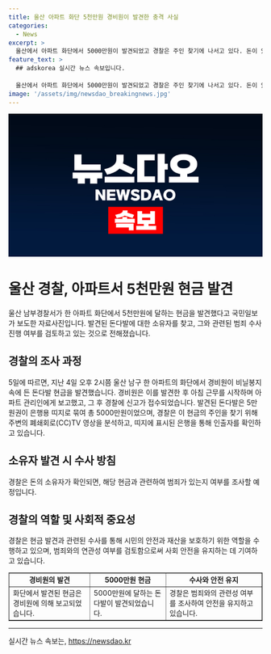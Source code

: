 ```yaml
---
title: 울산 아파트 화단 5천만원 경비원이 발견한 충격 사실
categories:
  - News
excerpt: >
  울산에서 아파트 화단에서 5000만원이 발견되었고 경찰은 주인 찾기에 나서고 있다. 돈이 있는 비닐봉지는 주변 CCTV와 은행 띠지를 통해 확인 중이며, 돈 소유자를 찾으면 범죄 관련성을 조사할 예정이다. (글자 수: 104)
feature_text: >
  ## adskorea 실시간 뉴스 속보입니다.

  울산에서 아파트 화단에서 5000만원이 발견되었고 경찰은 주인 찾기에 나서고 있다. 돈이 있는 비닐봉지는 주변 CCTV와 은행 띠지를 통해 확인 중이며, 돈 소유자를 찾으면 범죄 관련성을 조사할 예정이다. (글자 수: 104)
image: '/assets/img/newsdao_breakingnews.jpg'
---
```


<p><img src="/assets/img/newsdao_breakingnews.jpg" alt="adskorea 속보" /></p>

<h1 data-ke-size="size26"><b>울산 경찰, 아파트서 5천만원 현금 발견</b></h1>

<p data-ke-size="size16">울산 남부경찰서가 한 아파트 화단에서 5천만원에 달하는 현금을 발견했다고 국민일보가 보도한 자료사진입니다. 발견된 돈다발에 대한 소유자를 찾고, 그와 관련된 범죄 수사 진행 여부를 검토하고 있는 것으로 전해졌습니다.</p>

<h2><b>경찰의 조사 과정</b></h2>

<p data-ke-size="size16">5일에 따르면, 지난 4일 오후 2시쯤 울산 남구 한 아파트의 화단에서 경비원이 비닐봉지 속에 든 돈다발 현금을 발견했습니다. 경비원은 이를 발견한 후 아침 근무를 시작하며 아파트 관리인에게 보고했고, 그 후 경찰에 신고가 접수되었습니다. 발견된 돈다발은 5만원권이 은행용 띠지로 묶여 총 5000만원이었으며, 경찰은 이 현금의 주인을 찾기 위해 주변의 폐쇄회로(CC)TV 영상을 분석하고, 띠지에 표시된 은행을 통해 인출자를 확인하고 있습니다.</p>

<h2><b>소유자 발견 시 수사 방침</b></h2>

<p data-ke-size="size16">경찰은 돈의 소유자가 확인되면, 해당 현금과 관련하여 범죄가 있는지 여부를 조사할 예정입니다.</p>

<h2><b>경찰의 역할 및 사회적 중요성</b></h2>

<p data-ke-size="size16">경찰은 현금 발견과 관련된 수사를 통해 시민의 안전과 재산을 보호하기 위한 역할을 수행하고 있으며, 범죄와의 연관성 여부를 검토함으로써 사회 안전을 유지하는 데 기여하고 있습니다.</p>

<table style="width: 100%;" border="1">
<tbody>
<tr>
<td style="text-align: center; height: 17px;"><b>경비원의 발견</b></td>
<td style="text-align: center; height: 17px;"><b>5000만원 현금</b></td>
<td style="text-align: center; height: 17px;"><b>수사와 안전 유지</b></td>
</tr>
<tr>
<td>화단에서 발견된 현금은 경비원에 의해 보고되었습니다.</td>
<td>5000만원에 달하는 돈다발이 발견되었습니다.</td>
<td>경찰은 범죄와의 관련성 여부를 조사하여 안전을 유지하고 있습니다.</td>
</tr>
</tbody>
</table>

<hr>
실시간 뉴스 속보는, <a href="https://newsdao.kr" rel="dofollow">https://newsdao.kr</a>


